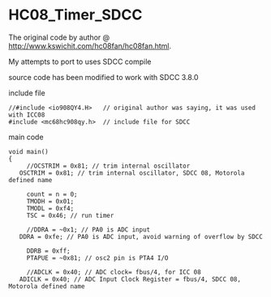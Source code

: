 # HC08_Timer_SDCC
The original code by author @ http://www.kswichit.com/hc08fan/hc08fan.html.  
  
My attempts to port to uses SDCC compile

source code has been modified to work with SDCC 3.8.0


include file
```
//#include <io908QY4.H>   // original author was saying, it was used with ICC08  
#include <mc68hc908qy.h>  // include file for SDCC  
```  
  
    
    
main code
```
void main()
{
 	 //OCSTRIM = 0x81; // trim internal oscillator
   OSCTRIM = 0x81; // trim internal oscillator, SDCC 08, Motorola defined name

 	 count = n = 0;
 	 TMODH = 0x01;
	 TMODL = 0xf4;
	 TSC = 0x46; // run timer 

	 //DDRA = ~0x1; // PA0 is ADC input
   DDRA = 0xfe; // PA0 is ADC input, avoid warning of overflow by SDCC

	 DDRB = 0xff;
	 PTAPUE = ~0x81; // osc2 pin is PTA4 I/O 

	 //ADCLK = 0x40; // ADC clock= fbus/4, for ICC 08
   ADICLK = 0x40; // ADC Input Clock Register = fbus/4, SDCC 08, Motorola defined name
```  

